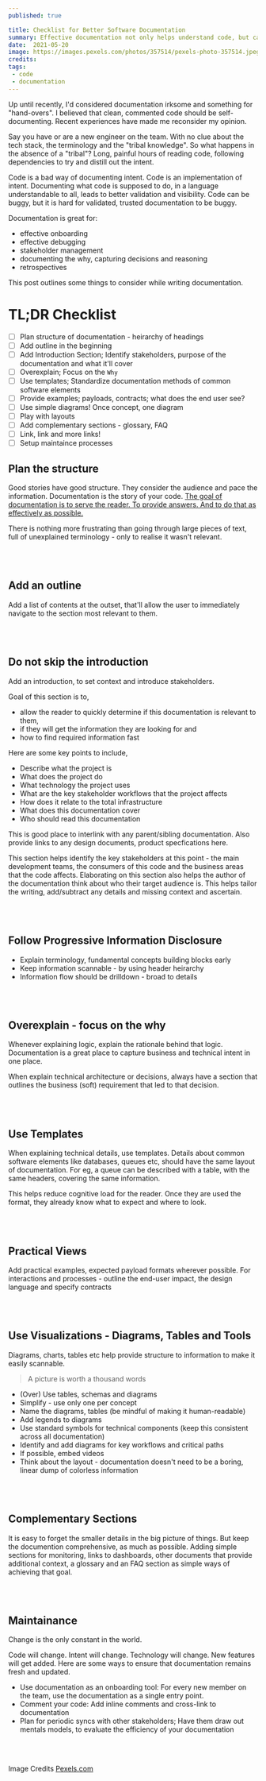 ```yaml
---
published: true

title: Checklist for Better Software Documentation
summary: Effective documentation not only helps understand code, but can also improve code. Here are some ways to create better docs.
date:  2021-05-20
image: https://images.pexels.com/photos/357514/pexels-photo-357514.jpeg?auto=compress&cs=tinysrgb&dpr=3&h=750&w=1260
credits:
tags:
 - code
 - documentation
---
```


Up until recently, I'd considered documentation irksome and something for "hand-overs". I believed that clean, commented code should be self-documenting. Recent experiences have made me reconsider my opinion.

Say you have or are a new engineer on the team. With no clue about the tech stack, the terminology and the "tribal knowledge". So what happens in the absence of a "tribal"? Long, painful hours of reading code, following dependencies to try and distill out the intent.

Code is a bad way of documenting intent. Code is an implementation of intent. Documenting what code is supposed to do, in a language understandable to all, leads to better validation and visibility. Code can be buggy, but it is hard for validated, trusted documentation to be buggy.

Documentation is great for:
* effective onboarding
* effective debugging
* stakeholder management
* documenting the why, capturing decisions and reasoning
* retrospectives

This post outlines some things to consider while writing documentation.

<div class='divider'></div>

# TL;DR Checklist

- [ ] Plan structure of documentation - heirarchy of headings
- [ ] Add outline in the beginning
- [ ] Add Introduction Section; Identify stakeholders, purpose of the documentation and what it'll cover
- [ ] Overexplain; Focus on the `Why`
- [ ] Use templates; Standardize documentation methods of common software elements
- [ ] Provide examples; payloads, contracts; what does the end user see?
- [ ] Use simple diagrams! Once concept, one diagram
- [ ] Play with layouts
- [ ] Add complementary sections - glossary, FAQ
- [ ] Link, link and more links!
- [ ] Setup maintaince processes

<div class='divider'></div>

## Plan the structure

Good stories have good structure. They consider the audience and pace the information. Documentation is the story of your code. <u>The goal of documentation is to serve the reader. To provide answers. And to do that as effectively as possible.</u>

There is nothing more frustrating than going through large pieces of text, full of unexplained terminology - only to realise it wasn't relevant.

<br/><br/>

## Add an outline

Add a list of contents at the outset, that'll allow the user to immediately navigate to the section most relevant to them.

<br/><br/>

## Do not skip the introduction

Add an introduction, to set context and introduce stakeholders.

Goal of this section is to,
* allow the reader to quickly determine if this documentation is relevant to them,
* if they will get the information they are looking for and
* how to find required information fast

Here are some key points to include,
* Describe what the project is
* What does the project do
* What technology the project uses
* What are the key stakeholder workflows that the project affects
* How does it relate to the total infrastructure
* What does this documentation cover
* Who should read this documentation

This is good place to interlink with any parent/sibling documentation. Also provide links to any design documents, product specfications here.

This section helps identify the key stakeholders at this point - the main development teams, the consumers of this code and the business areas that the code affects. Elaborating on this section also helps the author of the documentation think about who their target audience is. This helps tailor the writing, add/subtract any details and missing context and ascertain.

<br/><br/>

## Follow Progressive Information Disclosure

* Explain terminology, fundamental concepts building blocks early
* Keep information scannable - by using header heirarchy
* Information flow should be drilldown - broad to details

<br/><br/>


## Overexplain - focus on the why

Whenever explaining logic, explain the rationale behind that logic. Documentation is a great place to capture business and technical intent in one place.

When explain technical architecture or decisions, always have a section that outlines the business (soft) requirement that led to that decision.

<br/><br/>

## Use Templates

When explaining technical details, use templates.
Details about common software elements like databases, queues etc, should have the same layout of documentation. For eg, a queue can be described with a table, with the same headers, covering the same information.

This helps reduce cognitive load for the reader. Once they are used the format, they already know what to expect and where to look.

<br/><br/>

## Practical Views

Add practical examples, expected payload formats wherever possible. For interactions and processes - outline the end-user impact, the design language and specify contracts

<br/><br/>

## Use Visualizations - Diagrams, Tables and Tools

Diagrams, charts, tables etc help provide structure to information to make it easily scannable.

> A picture is worth a thousand words

* (Over) Use tables, schemas and diagrams
* Simplify - use only one per concept
* Name the diagrams, tables (be mindful of making it human-readable)
* Add legends to diagrams
* Use standard symbols for technical components (keep this consistent across all documentation)
* Identify and add diagrams for key workflows and critical paths
* If possible, embed videos
* Think about the layout - documentation doesn't need to be a boring, linear dump of colorless information

<br/><br/>

## Complementary Sections

It is easy to forget the smaller details in the big picture of things. But keep the documention comprehensive, as much as possible. Adding simple sections for monitoring, links to dashboards, other documents that provide additional context, a glossary and an FAQ section as simple ways of achieving that goal.

<br/><br/>

## Maintainance

Change is the only constant in the world.

Code will change. Intent will change. Technology will change. New features will get added. Here are some ways to ensure that  documentation remains fresh and updated.

* Use documentation as an onboarding tool: For every new member on the team, use the documentation as a single entry point.
* Comment your code: Add inline comments and cross-link to documentation
* Plan for periodic syncs with other stakeholders; Have them draw out mentals models, to evaluate the efficiency of your documentation

<br/><br/>

Image Credits
[Pexels.com](https://images.pexels.com/photos/357514/pexels-photo-357514.jpeg?auto=compress&cs=tinysrgb&dpr=3&h=750&w=1260)
